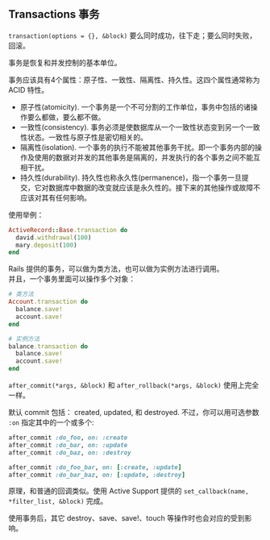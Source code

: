 ## Transactions 事务

`transaction(options = {}, &block)` 要么同时成功，往下走；要么同时失败，回滚。

事务是恢复和并发控制的基本单位。

事务应该具有4个属性：原子性、一致性、隔离性、持久性。这四个属性通常称为 ACID 特性。

- 原子性(atomicity). 一个事务是一个不可分割的工作单位，事务中包括的诸操作要么都做，要么都不做。
- 一致性(consistency). 事务必须是使数据库从一个一致性状态变到另一个一致性状态。一致性与原子性是密切相关的。
- 隔离性(isolation). 一个事务的执行不能被其他事务干扰。即一个事务内部的操作及使用的数据对并发的其他事务是隔离的，并发执行的各个事务之间不能互相干扰。
- 持久性(durability). 持久性也称永久性(permanence)，指一个事务一旦提交，它对数据库中数据的改变就应该是永久性的。接下来的其他操作或故障不应该对其有任何影响。

使用举例：

```ruby
ActiveRecord::Base.transaction do
  david.withdrawal(100)
  mary.deposit(100)
end
```

Rails 提供的事务，可以做为类方法，也可以做为实例方法进行调用。  
并且，一个事务里面可以操作多个对象：

```ruby
# 类方法
Account.transaction do
  balance.save!
  account.save!
end
```

```ruby
# 实例方法
balance.transaction do
  balance.save!
  account.save!
end
```

`after_commit(*args, &block)` 和 `after_rollback(*args, &block)` 使用上完全一样。

默认 commit 包括： created, updated, 和 destroyed.
不过，你可以用可选参数 `:on` 指定其中的一个或多个:

```ruby
after_commit :do_foo, on: :create
after_commit :do_bar, on: :update
after_commit :do_baz, on: :destroy

after_commit :do_foo_bar, on: [:create, :update]
after_commit :do_bar_baz, on: [:update, :destroy]
```

原理，和普通的回调类似。使用 Active Support 提供的 `set_callback(name, *filter_list, &block)` 完成。

使用事务后，其它 destroy、save、save!、touch 等操作时也会对应的受到影响。
